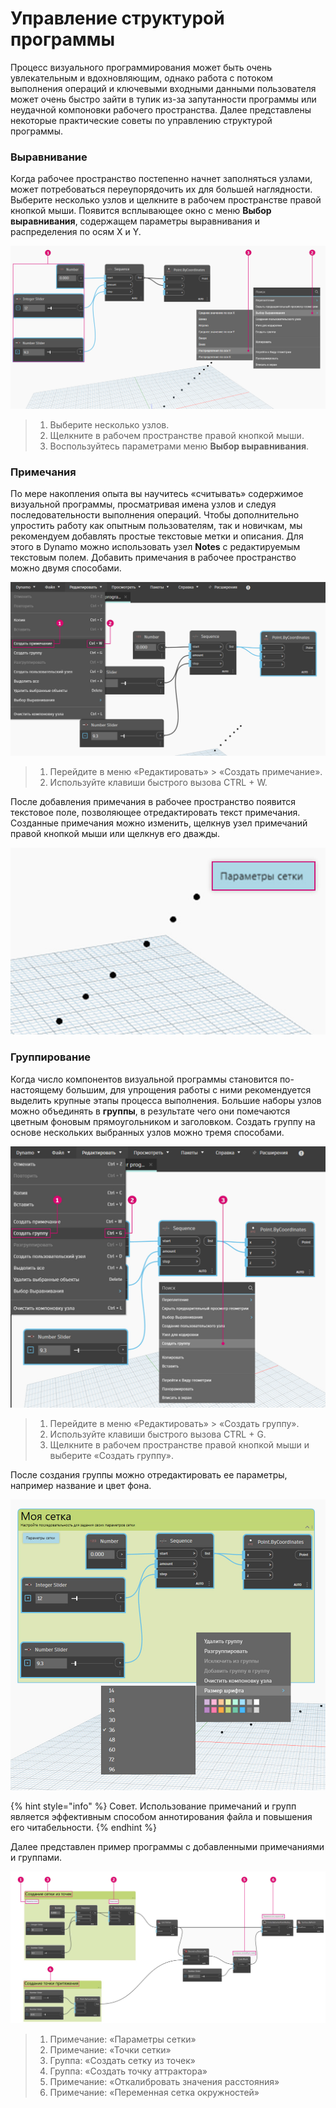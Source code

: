 # Управление структурой программы

Процесс визуального программирования может быть очень увлекательным и вдохновляющим, однако работа с потоком выполнения операций и ключевыми входными данными пользователя может очень быстро зайти в тупик из-за запутанности программы или неудачной компоновки рабочего пространства. Далее представлены некоторые практические советы по управлению структурой программы.

### Выравнивание 

Когда рабочее пространство постепенно начнет заполняться узлами, может потребоваться переупорядочить их для большей наглядности. Выберите несколько узлов и щелкните в рабочем пространстве правой кнопкой мыши. Появится всплывающее окно с меню **Выбор выравнивания**, содержащем параметры выравнивания и распределения по осям X и Y.

![](./images/4/managingyourprogram-alignment.jpg)

> 1. Выберите несколько узлов.
> 2. Щелкните в рабочем пространстве правой кнопкой мыши.
> 3. Воспользуйтесь параметрами меню **Выбор выравнивания**.

### Примечания 

По мере накопления опыта вы научитесь «считывать» содержимое визуальной программы, просматривая имена узлов и следуя последовательности выполнения операций. Чтобы дополнительно упростить работу как опытным пользователям, так и новичкам, мы рекомендуем добавлять простые текстовые метки и описания. Для этого в Dynamo можно использовать узел **Notes** с редактируемым текстовым полем. Добавить примечания в рабочее пространство можно двумя способами.

![](./images/4/managingyourprogram-notes.jpg)

> 1. Перейдите в меню «Редактировать» > «Создать примечание».
> 2. Используйте клавиши быстрого вызова CTRL + W.

После добавления примечания в рабочее пространство появится текстовое поле, позволяющее отредактировать текст примечания. Созданные примечания можно изменить, щелкнув узел примечаний правой кнопкой мыши или щелкнув его дважды.

![](./images/4/managingyourprogram-notes02.jpg)

### Группирование 

Когда число компонентов визуальной программы становится по-настоящему большим, для упрощения работы с ними рекомендуется выделить крупные этапы процесса выполнения. Большие наборы узлов можно объединять в **группы**, в результате чего они помечаются цветным фоновым прямоугольником и заголовком. Создать группу на основе нескольких выбранных узлов можно тремя способами.

![](./images/4/managingyourprogram-grouping01.jpg)

> 1. Перейдите в меню «Редактировать» > «Создать группу».
> 2. Используйте клавиши быстрого вызова CTRL + G.
> 3. Щелкните в рабочем пространстве правой кнопкой мыши и выберите «Создать группу».

После создания группы можно отредактировать ее параметры, например название и цвет фона. 

![](./images/4/managingyourprogram-grouping02.jpg)

{% hint style="info" %} Совет. Использование примечаний и групп является эффективным способом аннотирования файла и повышения его читабельности. {% endhint %}

Далее представлен пример программы с добавленными примечаниями и группами.

![](./images/4/managingyourprogram-grouping03.jpg)

> 1. Примечание: «Параметры сетки»
> 2. Примечание: «Точки сетки»
> 3. Группа: «Создать сетку из точек»
> 4. Группа: «Создать точку аттрактора»
> 5. Примечание: «Откалибровать значения расстояния»
> 6. Примечание: «Переменная сетка окружностей»
